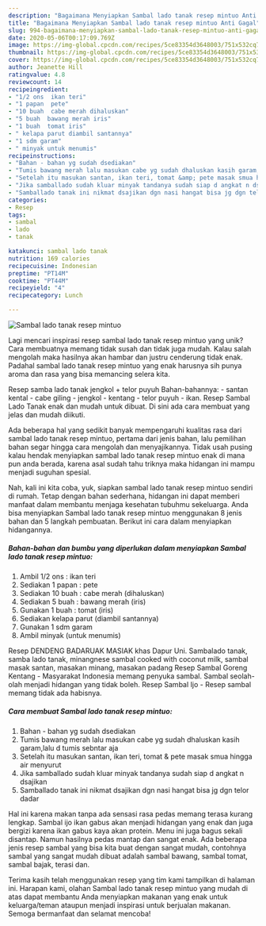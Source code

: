 ```yaml
---
description: "Bagaimana Menyiapkan Sambal lado tanak resep mintuo Anti Gagal"
title: "Bagaimana Menyiapkan Sambal lado tanak resep mintuo Anti Gagal"
slug: 994-bagaimana-menyiapkan-sambal-lado-tanak-resep-mintuo-anti-gagal
date: 2020-05-06T00:17:09.769Z
image: https://img-global.cpcdn.com/recipes/5ce83354d3648003/751x532cq70/sambal-lado-tanak-resep-mintuo-foto-resep-utama.jpg
thumbnail: https://img-global.cpcdn.com/recipes/5ce83354d3648003/751x532cq70/sambal-lado-tanak-resep-mintuo-foto-resep-utama.jpg
cover: https://img-global.cpcdn.com/recipes/5ce83354d3648003/751x532cq70/sambal-lado-tanak-resep-mintuo-foto-resep-utama.jpg
author: Jeanette Hill
ratingvalue: 4.8
reviewcount: 14
recipeingredient:
- "1/2 ons  ikan teri"
- "1 papan  pete"
- "10 buah  cabe merah dihaluskan"
- "5 buah  bawang merah iris"
- "1 buah  tomat iris"
- " kelapa parut diambil santannya"
- "1 sdm garam"
- " minyak untuk menumis"
recipeinstructions:
- "Bahan - bahan yg sudah dsediakan"
- "Tumis bawang merah lalu masukan cabe yg sudah dhaluskan kasih garam,lalu d tumis sebntar aja"
- "Setelah itu masukan santan, ikan teri, tomat &amp; pete masak smua hingga air menyurut"
- "Jika samballado sudah kluar minyak tandanya sudah siap d angkat n dsajikan"
- "Samballado tanak ini nikmat dsajikan dgn nasi hangat bisa jg dgn telor dadar"
categories:
- Resep
tags:
- sambal
- lado
- tanak

katakunci: sambal lado tanak 
nutrition: 169 calories
recipecuisine: Indonesian
preptime: "PT14M"
cooktime: "PT44M"
recipeyield: "4"
recipecategory: Lunch

---
```



![Sambal lado tanak resep mintuo](https://img-global.cpcdn.com/recipes/5ce83354d3648003/751x532cq70/sambal-lado-tanak-resep-mintuo-foto-resep-utama.jpg)

Lagi mencari inspirasi resep sambal lado tanak resep mintuo yang unik? Cara membuatnya memang tidak susah dan tidak juga mudah. Kalau salah mengolah maka hasilnya akan hambar dan justru cenderung tidak enak. Padahal sambal lado tanak resep mintuo yang enak harusnya sih punya aroma dan rasa yang bisa memancing selera kita.

Resep samba lado tanak jengkol + telor puyuh Bahan-bahannya: - santan kental - cabe giling - jengkol - kentang - telor puyuh - ikan. Resep Sambal Lado Tanak enak dan mudah untuk dibuat. Di sini ada cara membuat yang jelas dan mudah diikuti.

Ada beberapa hal yang sedikit banyak mempengaruhi kualitas rasa dari sambal lado tanak resep mintuo, pertama dari jenis bahan, lalu pemilihan bahan segar hingga cara mengolah dan menyajikannya. Tidak usah pusing kalau hendak menyiapkan sambal lado tanak resep mintuo enak di mana pun anda berada, karena asal sudah tahu triknya maka hidangan ini mampu menjadi suguhan spesial.


Nah, kali ini kita coba, yuk, siapkan sambal lado tanak resep mintuo sendiri di rumah. Tetap dengan bahan sederhana, hidangan ini dapat memberi manfaat dalam membantu menjaga kesehatan tubuhmu sekeluarga. Anda bisa menyiapkan Sambal lado tanak resep mintuo menggunakan 8 jenis bahan dan 5 langkah pembuatan. Berikut ini cara dalam menyiapkan hidangannya.

<!--inarticleads1-->

##### Bahan-bahan dan bumbu yang diperlukan dalam menyiapkan Sambal lado tanak resep mintuo:

1. Ambil 1/2 ons : ikan teri
1. Sediakan 1 papan : pete
1. Sediakan 10 buah : cabe merah (dihaluskan)
1. Sediakan 5 buah : bawang merah (iris)
1. Gunakan 1 buah : tomat (iris)
1. Sediakan  kelapa parut (diambil santannya)
1. Gunakan 1 sdm garam
1. Ambil  minyak (untuk menumis)


Resep DENDENG BADARUAK MASIAK khas Dapur Uni. Sambalado tanak, samba lado tanak, minangnese sambal cooked with coconut milk, sambal masak santan, masakan minang, masakan padang Resep Sambal Goreng Kentang - Masyarakat Indonesia memang penyuka sambal. Sambal seolah-olah menjadi hidangan yang tidak boleh. Resep Sambal Ijo - Resep sambal memang tidak ada habisnya. 

<!--inarticleads2-->

##### Cara membuat Sambal lado tanak resep mintuo:

1. Bahan - bahan yg sudah dsediakan
1. Tumis bawang merah lalu masukan cabe yg sudah dhaluskan kasih garam,lalu d tumis sebntar aja
1. Setelah itu masukan santan, ikan teri, tomat &amp; pete masak smua hingga air menyurut
1. Jika samballado sudah kluar minyak tandanya sudah siap d angkat n dsajikan
1. Samballado tanak ini nikmat dsajikan dgn nasi hangat bisa jg dgn telor dadar


Hal ini karena makan tanpa ada sensasi rasa pedas memang terasa kurang lengkap. Sambal ijo ikan gabus akan menjadi hidangan yang enak dan juga bergizi karena ikan gabus kaya akan protein. Menu ini juga bagus sekali disantap. Namun hasilnya pedas mantap dan sangat enak. Ada beberapa jenis resep sambal yang bisa kita buat dengan sangat mudah, contohnya sambal yang sangat mudah dibuat adalah sambal bawang, sambal tomat, sambal bajak, terasi dan. 

Terima kasih telah menggunakan resep yang tim kami tampilkan di halaman ini. Harapan kami, olahan Sambal lado tanak resep mintuo yang mudah di atas dapat membantu Anda menyiapkan makanan yang enak untuk keluarga/teman ataupun menjadi inspirasi untuk berjualan makanan. Semoga bermanfaat dan selamat mencoba!
